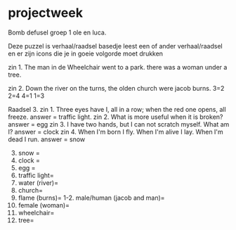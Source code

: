 # projectweek
Bomb defusel groep 1
ole en luca.

Deze puzzel is verhaal/raadsel basedje leest een of ander verhaal/raadsel en er zijn icons die je in goeie volgorde moet drukken

zin 1.  The man in de Wheelchair went to a park. there was a woman under a tree.

zin 2.  Down the river on the turns, the olden church were jacob burns.
3=2
2=4
4=1
1=3

Raadsel 3. zin 1. Three eyes have I, all in a row; when the red one opens, all freeze.  answer = traffic light.
           zin 2. What is more useful when it is broken? answer = egg
           zin 3. I have two hands, but I can not scratch myself. What am I? answer = clock
           zin 4. When I'm born I fly. When I'm alive I lay. When I'm dead I run. answer = snow

3. snow = <i class="fas fa-snowflake"></i>
3. clock = <i class="far fa-clock"></i>
3. egg = <i class="fas fa-egg"></i>
3. traffic light= <i class="fas fa-traffic-light"></i>
2. water (river)= <i class="fas fa-water"></i>
2. church= <i class="fas fa-church"></i>
2. flame (burns)= <i class="fas fa-burn"></i>
1-2. male/human (jacob and man)= <i class="fas fa-male"></i>
1. female (woman)= <i class="fas fa-female"></i>
1. wheelchair= <i class="fas fa-wheelchair"></i>
1. tree= <i class="fas fa-tree"></i>
